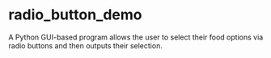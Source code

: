 # radio_button_demo
A Python GUI-based program allows the user to select their food options via radio buttons and then outputs their selection.
